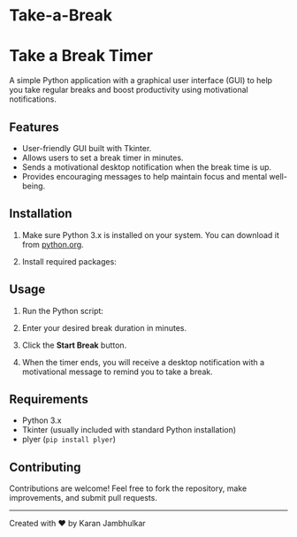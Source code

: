 # Take-a-Break

# Take a Break Timer

A simple Python application with a graphical user interface (GUI) to help you take regular breaks and boost productivity using motivational notifications.

## Features

- User-friendly GUI built with Tkinter.
- Allows users to set a break timer in minutes.
- Sends a motivational desktop notification when the break time is up.
- Provides encouraging messages to help maintain focus and mental well-being.

## Installation

1. Make sure Python 3.x is installed on your system. You can download it from [python.org](https://www.python.org/downloads/).

2. Install required packages:

## Usage
1. Run the Python script:


2. Enter your desired break duration in minutes.

3. Click the **Start Break** button.

4. When the timer ends, you will receive a desktop notification with a motivational message to remind you to take a break.

## Requirements

- Python 3.x
- Tkinter (usually included with standard Python installation)
- plyer (`pip install plyer`)

## Contributing

Contributions are welcome! Feel free to fork the repository, make improvements, and submit pull requests.

---

Created with ❤️ by Karan Jambhulkar

